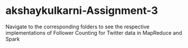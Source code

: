 # akshaykulkarni-Assignment-3
Navigate to the corresponding folders to see the respective implementations of Follower Counting for Twitter data in MapReduce and Spark
